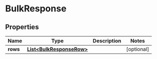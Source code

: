 
# BulkResponse

## Properties
Name | Type | Description | Notes
------------ | ------------- | ------------- | -------------
**rows** | [**List&lt;BulkResponseRow&gt;**](BulkResponseRow.md) |  |  [optional]



